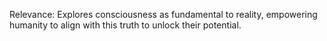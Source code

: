 Relevance: Explores consciousness as fundamental to reality, empowering humanity to align with this truth to unlock their potential.